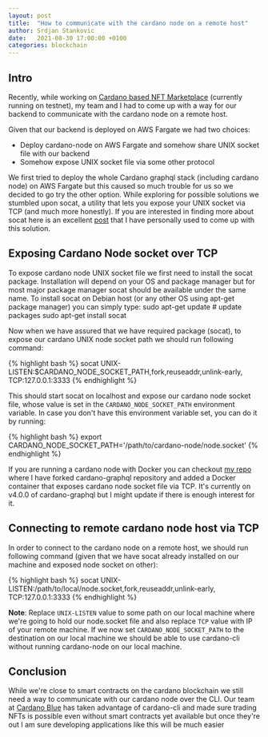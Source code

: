 ```yaml
---
layout: post
title:  "How to communicate with the cardano node on a remote host"
author: Srdjan Stankovic 
date:   2021-08-30 17:00:00 +0100
categories: blockchain
---
```


## Intro

Recently, while working on [Cardano based NFT Marketplace][cardano-blue] (currently running on testnet), my team and I had to come up with a way for our backend to communicate with the cardano node on a remote host.

Given that our backend is deployed on AWS Fargate we had two choices:
- Deploy cardano-node on AWS Fargate and somehow share UNIX socket file with our backend
- Somehow expose UNIX socket file via some other protocol

We first tried to deploy the whole Cardano graphql stack (including cardano node) on AWS Fargate but this caused so much trouble for us so we decided to go try the other option.
While exploring for possible solutions we stumbled upon socat, a utility that lets you expose your UNIX socket via TCP (and much more honestly). If you are interested in finding more about socat here is an excellent [post][socat-post] that I have personally used to come up with this solution.


## Exposing Cardano Node socket over TCP

To expose cardano node UNIX socket file we first need to install the socat package. Installation will depend on your OS and package manager but for most major package manager socat should be available under the same name.
To install socat on Debian host (or any other OS using apt-get package manager) you can simply type:
sudo apt-get update # update packages
sudo apt-get install socat

Now when we have assured that we have required package (socat), to expose our cardano UNIX node socket path we should run following command:

{% highlight bash %}
socat UNIX-LISTEN:$CARDANO_NODE_SOCKET_PATH,fork,reuseaddr,unlink-early, TCP:127.0.0.1:3333
{% endhighlight %}

This should start socat on localhost and expose our cardano node socket file, whose value is set in the `CARDANO_NODE_SOCKET_PATH` environment variable.
In case you don't have this environment variable set, you can do it by running:

{% highlight bash %}
export CARDANO_NODE_SOCKET_PATH='/path/to/cardano-node/node.socket'
{% endhighlight %}

If you are running a cardano node with Docker you can checkout [my repo][repo] where I have forked cardano-graphql repository and added a Docker container that exposes cardano node socket file via TCP. It's currently on v4.0.0 of cardano-graphql but I might update if there is enough interest for it.

## Connecting to remote cardano node host via TCP

In order to connect to the cardano node on a remote host, we should run following command (given that we have socat already installed on our machine and exposed node socket on other):

{% highlight bash %}
socat UNIX-LISTEN:/path/to/local/node.socket,fork,reuseaddr,unlink-early, TCP:127.0.0.1:3333
{% endhighlight %}

**Note**: Replace `UNIX-LISTEN` value to some path on our local machine where we're going to hold our node.socket file and also replace `TCP` value with IP of your remote machine.
If we now set `CARDANO_NODE_SOCKET_PATH` to the destination on our local machine we should be able to use cardano-cli without running cardano-node on our local machine.

## Conclusion

While we're close to smart contracts on the cardano blockchain we still need a way to communicate with our cardano node over the CLI. Our team at [Cardano Blue][cardano-blue] has taken advantage of cardano-cli and made sure trading NFTs is possible even without smart contracts yet available but once they're out I am sure developing applications like this will be much easier

[cardano-blue]: http://stage.cardano.blue
[repo]: https://github.com/pyropy/cardano-graphql
[socat-post]: https://www.redhat.com/sysadmin/getting-started-socat